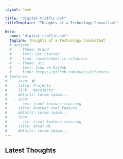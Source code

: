 ```yaml
---
layout: home

title: "digital-traffic.net"
titleTemplate: "Thoughts of a Technology Consultant"

hero:
  name: "digital-traffic.net"
  tagline: Thoughts of a Technology Consultant
  # actions:
  #   - theme: brand
  #     text: Get Started
  #     link: /guide/what-is-vitepress
  #   - theme: alt
  #     text: View on GitHub
  #     link: https://github.com/vuejs/vitepress
# features:
#   - icon: 🛠️
#     title: Projects
#     link: "#projects"
#     details: Lorem ipsum...
#   - icon:
#       src: /cool-feature-icon.svg
#     title: Another cool feature
#     details: Lorem ipsum...
#   - icon:
#       src: /cool-feature-icon.svg
#     title: About Me
#     details: Lorem ipsum...
---
```

## Latest Thoughts
<Posts :level="3"/>
